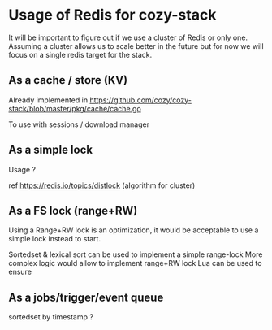 # Usage of Redis for cozy-stack


It will be important to figure out if we use a cluster of Redis or only one.
Assuming a cluster allows us to scale better in the future but for now we will focus on a single redis target for the stack.

## As a cache / store (KV)

Already implemented in https://github.com/cozy/cozy-stack/blob/master/pkg/cache/cache.go

To use with sessions / download manager


## As a simple lock

Usage ?

ref
https://redis.io/topics/distlock
(algorithm for cluster)


## As a FS lock (range+RW)

Using a Range+RW lock is an optimization, it would be acceptable to use a simple lock instead to start.

Sortedset & lexical sort can be used to implement a simple range-lock
More complex logic would allow to implement range+RW lock
Lua can be used to ensure


## As a jobs/trigger/event queue

sortedset by timestamp ?
